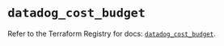 # `datadog_cost_budget`

Refer to the Terraform Registry for docs: [`datadog_cost_budget`](https://registry.terraform.io/providers/datadog/datadog/3.66.0/docs/resources/cost_budget).
